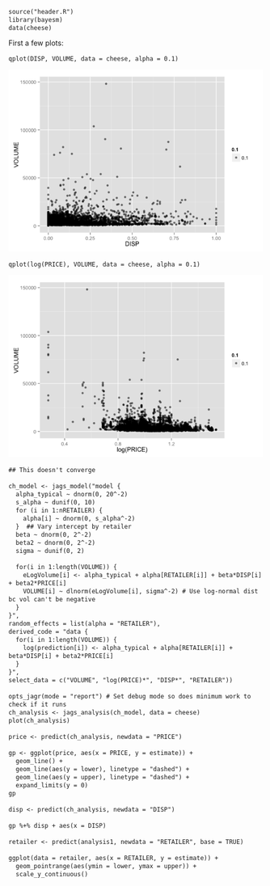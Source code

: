     source("header.R")
    library(bayesm)
    data(cheese)

First a few plots:

    qplot(DISP, VOLUME, data = cheese, alpha = 0.1)

![](hierarchical_files/figure-markdown_strict/unnamed-chunk-2-1.png)

    qplot(log(PRICE), VOLUME, data = cheese, alpha = 0.1)

![](hierarchical_files/figure-markdown_strict/unnamed-chunk-2-2.png)

    ## This doesn't converge

    ch_model <- jags_model("model {
      alpha_typical ~ dnorm(0, 20^-2)
      s_alpha ~ dunif(0, 10)
      for (i in 1:nRETAILER) {
        alpha[i] ~ dnorm(0, s_alpha^-2)
      }  ## Vary intercept by retailer
      beta ~ dnorm(0, 2^-2)
      beta2 ~ dnorm(0, 2^-2)
      sigma ~ dunif(0, 2)
      
      for(i in 1:length(VOLUME)) {
        eLogVolume[i] <- alpha_typical + alpha[RETAILER[i]] + beta*DISP[i] + beta2*PRICE[i]
        VOLUME[i] ~ dlnorm(eLogVolume[i], sigma^-2) # Use log-normal dist bc vol can't be negative
      }
    }", 
    random_effects = list(alpha = "RETAILER"), 
    derived_code = "data {
      for(i in 1:length(VOLUME)) {
        log(prediction[i]) <- alpha_typical + alpha[RETAILER[i]] + beta*DISP[i] + beta2*PRICE[i]
      }
    }",
    select_data = c("VOLUME", "log(PRICE)*", "DISP*", "RETAILER"))

    opts_jagr(mode = "report") # Set debug mode so does minimum work to check if it runs
    ch_analysis <- jags_analysis(ch_model, data = cheese)
    plot(ch_analysis)

    price <- predict(ch_analysis, newdata = "PRICE")

    gp <- ggplot(price, aes(x = PRICE, y = estimate)) + 
      geom_line() + 
      geom_line(aes(y = lower), linetype = "dashed") + 
      geom_line(aes(y = upper), linetype = "dashed") + 
      expand_limits(y = 0)
    gp

    disp <- predict(ch_analysis, newdata = "DISP")

    gp %+% disp + aes(x = DISP)

    retailer <- predict(analysis1, newdata = "RETAILER", base = TRUE)

    ggplot(data = retailer, aes(x = RETAILER, y = estimate)) + 
      geom_pointrange(aes(ymin = lower, ymax = upper)) + 
      scale_y_continuous()
